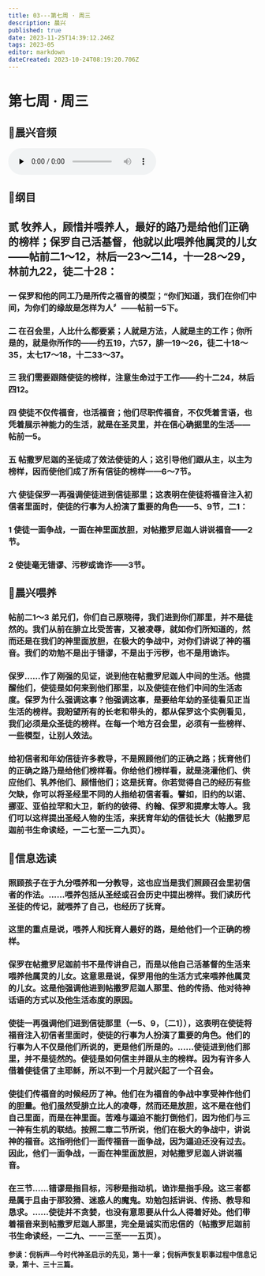 ```yaml
---
title: 03---第七周 · 周三
description: 晨兴
published: true
date: 2023-11-25T14:39:12.246Z
tags: 2023-05
editor: markdown
dateCreated: 2023-10-24T08:19:20.706Z
---
```


# 第七周 · 周三
## 🎵晨兴音频
<audio id="audio" controls="" preload="none">
      <source id="mp3" src="/2023-05/week7/week7day3.mp3">
</audio>

## 📖纲目

## 贰  牧养人，顾惜并喂养人，最好的路乃是给他们正确的榜样；保罗自己活基督，他就以此喂养他属灵的儿女——帖前二1～12，林后一23～二14，十一28～29，林前九22，徒二十28：

### 一  保罗和他的同工乃是所传之福音的模型；“你们知道，我们在你们中间，为你们的缘故是怎样为人〞——帖前一5下。

### 二  在召会里，人比什么都要紧；人就是方法，人就是主的工作；你所是的，就是你所作的——约五19，六57，腓一19～26，徒二十18～35，太七17～18，十二33～37。

### 三  我们需要跟随使徒的榜样，注意生命过于工作——约十二24，林后四12。

### 四  使徒不仅传福音，也活福音；他们尽职传福音，不仅凭着言语，也凭着展示神能力的生活，就是在圣灵里，并在信心确据里的生活——帖前一5。

### 五 帖撒罗尼迦的圣徒成了效法使徒的人；这引导他们跟从主，以主为榜样，因而使他们成了所有信徒的榜样——6～7节。

### 六 使徒保罗一再强调使徒进到信徒那里；这表明在使徒将福音注入初信者里面时，使徒的行事为人扮演了重要的角色——5、9节，二1：

### 1  使徒一面争战，一面在神里面放胆，对帖撒罗尼迦人讲说福音——2节。

### 2  使徒毫无错谬、污秽或诡诈——3节。

## 📖晨兴喂养

### **帖前二1～3    弟兄们，你们自己原晓得，我们进到你们那里，并不是徒然的。我们从前在腓立比受苦害，又被凌辱，就如你们所知道的，然而还是在我们的神里面放胆，在极大的争战中，对你们讲说了神的福音。我们的劝勉不是出于错谬，不是出于污秽，也不是用诡诈。**

### 保罗……作了刚强的见证，说到他在帖撒罗尼迦人中间的生活。他提醒他们，使徒是如何来到他们那里，以及使徒在他们中间的生活态度。保罗为什么强调这事？他强调这事，是要给年幼的圣徒看见正当生活的榜样。我盼望所有的长老和带头的，都从保罗这个实例看见，我们必须是众圣徒的榜样。在每一个地方召会里，必须有一些榜样、一些模型，让别人效法。

### 给初信者和年幼信徒许多教导，不是照顾他们的正确之路；抚育他们的正确之路乃是给他们榜样看。你给他们榜样看，就是浇灌他们、供应他们、乳养他们、顾惜他们；这是抚育。你若觉得自己的经历有些欠缺，你可以将圣经里不同的人指给初信者看。譬如，旧约的以诺、挪亚、亚伯拉罕和大卫，新约的彼得、约翰、保罗和提摩太等人。我们可以这样提出圣经人物的生活，来抚育年幼的信徒长大（帖撒罗尼迦前书生命读经，一二七至一二九页）。

## 📖信息选读

### 照顾孩子在于九分喂养和一分教导，这也应当是我们照顾召会里初信者的作法。……喂养包括从圣经或召会历史中提出榜样。我们读历代圣徒的传记，就喂养了自己，也经历了抚育。

### 这里的重点是说，喂养人和抚育人最好的路，是给他们一个正确的榜样。

### 保罗在帖撒罗尼迦前书不是传讲自己，而是以他自己活基督的生活来喂养他属灵的儿女。这意思是说，保罗用他的生活方式来喂养他属灵的儿女。这是他强调他进到帖撒罗尼迦人那里、他的传扬、他对待神话语的方式以及他生活态度的原因。

### 使徒一再强调他们进到信徒那里（一5、9，〔二1〕），这表明在使徒将福音注入初信者里面时，使徒的行事为人扮演了重要的角色。他们的行事为人不仅是他们所说的，更是他们所是的。……使徒进到他们那里，并不是徒然的。使徒是如何信主并跟从主的榜样。因为有许多人借着使徒信了主耶稣，所以不到一个月就兴起了一个召会。

### 使徒们传福音的时候经历了神。他们在为福音的争战中享受神作他们的胆量。他们虽然受腓立比人的凌辱，然而还是放胆，这不是在他们自己里面，而是在神里面。苦难与逼迫不能打倒他们，因为他们与三一神有生机的联结。按照二章二节所说，他们在极大的争战中，讲说神的福音。这指明他们一面传福音一面争战，因为逼迫还没有过去。因此，他们一面争战，一面在神里面放胆，对帖撒罗尼迦人讲说福音。

### 在三节……错谬是指目标，污秽是指动机，诡诈是指手段。这三者都是属于且由于那狡猾、迷惑人的魔鬼。劝勉包括讲说、传扬、教导和恳求。……使徒并不贪婪，也没有意思要从什么人得着好处。他们带着福音来到帖撒罗尼迦人那里，完全是诚实而忠信的（帖撒罗尼迦前书生命读经，一二九、一一三至一一五页）。

**参读：倪柝声—今时代神圣启示的先见，第十一章；倪柝声恢复职事过程中信息记录，第十、三十三篇。**
<!-- Google tag (gtag.js) -->
<script async src="https://www.googletagmanager.com/gtag/js?id=G-1P8709Z16T"></script>
<script>
  window.dataLayer = window.dataLayer || [];
  function gtag(){dataLayer.push(arguments);}
  gtag('js', new Date());

  gtag('config', 'G-1P8709Z16T');
</script>
